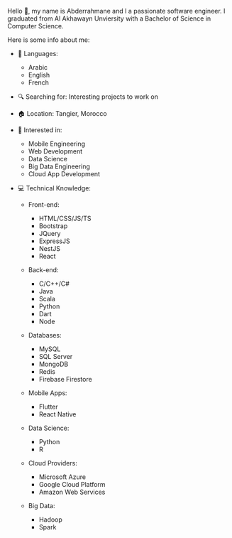Hello 👋, my name is Abderrahmane and I a passionate software engineer. I graduated from Al Akhawayn Unviersity with a Bachelor of Science in Computer Science.
  
Here is some info about me:

- 📕 Languages:
  - Arabic
  - English
  - French

- 🔍 Searching for: Interesting projects to work on
 
- 🏠 Location: Tangier, Morocco

- 👀 Interested in:
  - Mobile Engineering
  - Web Development
  - Data Science
  - Big Data Engineering
  - Cloud App Development
- 💻 Technical Knowledge:
  - Front-end:
    - HTML/CSS/JS/TS
    - Bootstrap
    - JQuery
    - ExpressJS
    - NestJS
    - React
    
  - Back-end:
    - C/C++/C#
    - Java
    - Scala
    - Python
    - Dart
    - Node

  - Databases:
    - MySQL
    - SQL Server
    - MongoDB
    - Redis
    - Firebase Firestore

  - Mobile Apps:
    - Flutter
    - React Native

  - Data Science:
    - Python
    - R

  - Cloud Providers:
    - Microsoft Azure
    - Google Cloud Platform
    - Amazon Web Services

  - Big Data:
    - Hadoop
    - Spark
